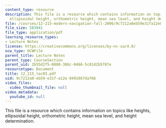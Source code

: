 ```yaml
---
content_type: resource
description: This file is a resource which contains information on topics like heights,
  ellipsoidal height, orthometric height, mean sea level, and height determination.
file: /courses/12-215-modern-navigation-fall-2006/9c7212a8eb59e31fa12e8491667da766_12_215_lec03.pdf
file_size: 583941
file_type: application/pdf
learning_resource_types:
- Lecture Notes
license: https://creativecommons.org/licenses/by-nc-sa/4.0/
ocw_type: OCWFile
parent_title: Lecture Notes
parent_type: CourseSection
parent_uid: 2b55d2f5-0800-386c-0466-5c81d2b5787e
resourcetype: Document
title: 12_215_lec03.pdf
uid: 9c7212a8-eb59-e31f-a12e-8491667da766
video_files:
  video_thumbnail_file: null
video_metadata:
  youtube_id: null
---
```

This file is a resource which contains information on topics like heights, ellipsoidal height, orthometric height, mean sea level, and height determination.